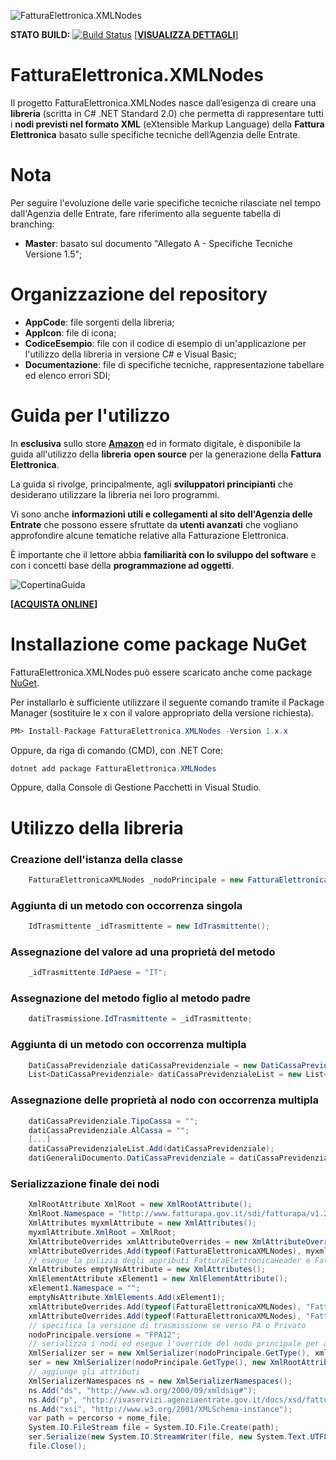 ![FatturaElettronica.XMLNodes](https://etabetaweb.files.wordpress.com/2018/11/fattura-elettronica.jpg)


**STATO BUILD:** [![Build Status](https://dev.azure.com/etabetawebdev/FatturaElettronica.XMLNodes/_apis/build/status/EtabetaWeb.FatturaElettronica.XMLNodes?branchName=master)](https://dev.azure.com/etabetawebdev/FatturaElettronica.XMLNodes/_build/latest?definitionId=5&branchName=master) [[**VISUALIZZA DETTAGLI**](https://dev.azure.com/etabetawebdev/FatturaElettronica.XMLNodes)]


# FatturaElettronica.XMLNodes

Il progetto FatturaElettronica.XMLNodes nasce dall’esigenza di creare una **libreria** (scritta in C# .NET Standard 2.0) che permetta di rappresentare tutti i **nodi previsti nel formato XML** (eXtensible Markup Language) della **Fattura Elettronica** basato sulle specifiche tecniche dell’Agenzia delle Entrate. 



# Nota

Per seguire l'evoluzione delle varie specifiche tecniche rilasciate nel tempo dall'Agenzia delle Entrate, fare riferimento alla seguente tabella di branching:

- **Master**: basato sul documento "Allegato A - Specifiche Tecniche Versione 1.5";



# Organizzazione del repository

- **AppCode**: file sorgenti della libreria;
- **AppIcon**: file di icona;
- **CodiceEsempio**: file con il codice di esempio di un'applicazione per l'utilizzo della libreria in versione C# e Visual Basic;
- **Documentazione**: file di specifiche tecniche, rappresentazione tabellare ed elenco errori SDI;



# Guida per l'utilizzo

In **esclusiva** sullo store **[Amazon](https://amzn.to/2wKFdLl)** ed in formato digitale, è disponibile la guida all'utilizzo della **libreria** **open source** per la generazione della **Fattura Elettronica**.

La guida si rivolge, principalmente, agli **sviluppatori principianti** che desiderano utilizzare la libreria nei loro programmi.

Vi sono anche **informazioni utili e collegamenti al sito dell'Agenzia delle Entrate** che possono essere sfruttate da **utenti avanzati** che vogliano approfondire alcune tematiche relative alla Fatturazione Elettronica.

È importante che il lettore abbia **familiarità con lo sviluppo del software** e con i concetti base della **programmazione ad oggetti**.

![CopertinaGuida](https://etabetaweb.files.wordpress.com/2020/03/copertina-guida-fattura-elettronica-xml-nodes.jpg) 

**[[ACQUISTA ONLINE](https://amzn.to/2wKFdLl)]**



# Installazione come package NuGet

FatturaElettronica.XMLNodes può essere scaricato anche come package [NuGet](https://www.nuget.org/packages/FatturaElettronica.XMLNodes/). 

Per installarlo è sufficiente utilizzare il seguente comando tramite il Package Manager (sostituire le x con il valore appropriato della versione richiesta).

```c#
PM> Install-Package FatturaElettronica.XMLNodes -Version 1.x.x
```

Oppure, da riga di comando (CMD), con .NET Core:

```c#
dotnet add package FatturaElettronica.XMLNodes
```

Oppure, dalla Console di Gestione Pacchetti in Visual Studio.



# Utilizzo della libreria

### Creazione dell'istanza della classe

```c#
    FatturaElettronicaXMLNodes _nodoPrincipale = new FatturaElettronicaXMLNodes();
```

### Aggiunta di un metodo con occorrenza singola

```c#
    IdTrasmittente _idTrasmittente = new IdTrasmittente();
```

### Assegnazione del valore ad una proprietà del metodo

```c#
    _idTrasmittente.IdPaese = "IT";
```

### Assegnazione del metodo figlio al metodo padre

```c#
    datiTrasmissione.IdTrasmittente = _idTrasmittente;
```

### Aggiunta di un metodo con occorrenza multipla

```c#
    DatiCassaPrevidenziale datiCassaPrevidenziale = new DatiCassaPrevidenziale();
    List<DatiCassaPrevidenziale> datiCassaPrevidenzialeList = new List<DatiCassaPrevidenziale>();
```

### Assegnazione delle proprietà al nodo con occorrenza multipla

```c#
    datiCassaPrevidenziale.TipoCassa = "";
    datiCassaPrevidenziale.AlCassa = "";
    [...]
    datiCassaPrevidenzialeList.Add(datiCassaPrevidenziale);
    datiGeneraliDocumento.DatiCassaPrevidenziale = datiCassaPrevidenzialeList;
```

### Serializzazione finale dei nodi

```c#
    XmlRootAttribute XmlRoot = new XmlRootAttribute();
    XmlRoot.Namespace = "http://www.fatturapa.gov.it/sdi/fatturapa/v1.2";
    XmlAttributes myxmlAttribute = new XmlAttributes();
    myxmlAttribute.XmlRoot = XmlRoot;
    XmlAttributeOverrides xmlAttributeOverrides = new XmlAttributeOverrides();
    xmlAttributeOverrides.Add(typeof(FatturaElettronicaXMLNodes), myxmlAttribute);
    // esegue la pulizia degli appributi FatturaElettronicaHeader e FatturaElettronicaBody
    XmlAttributes emptyNsAttribute = new XmlAttributes();
    XmlElementAttribute xElement1 = new XmlElementAttribute();
    xElement1.Namespace = "";
    emptyNsAttribute.XmlElements.Add(xElement1);
    xmlAttributeOverrides.Add(typeof(FatturaElettronicaXMLNodes), "FatturaElettronicaHeader", emptyNsAttribute);
    xmlAttributeOverrides.Add(typeof(FatturaElettronicaXMLNodes), "FatturaElettronicaBody", emptyNsAttribute);
    // specifica la versione di trasmissione se verso PA o Privato
    nodoPrincipale.versione = "FPA12";
    // serializza i nodi ed esegue l'override del nodo principale per aggiungere il tag "pX"
    XmlSerializer ser = new XmlSerializer(nodoPrincipale.GetType(), xmlAttributeOverrides);
    ser = new XmlSerializer(nodoPrincipale.GetType(), new XmlRootAttribute("pX"));
    // aggiunge gli attributi
    XmlSerializerNamespaces ns = new XmlSerializerNamespaces();
    ns.Add("ds", "http://www.w3.org/2000/09/xmldsig#");
    ns.Add("p", "http://ivaservizi.agenziaentrate.gov.it/docs/xsd/fatture/v1.2");
    ns.Add("xsi", "http://www.w3.org/2001/XMLSchema-instance");
    var path = percorso + nome_file;
    System.IO.FileStream file = System.IO.File.Create(path);
    ser.Serialize(new System.IO.StreamWriter(file, new System.Text.UTF8Encoding()), nodoPrincipale, ns);
    file.Close();
```
